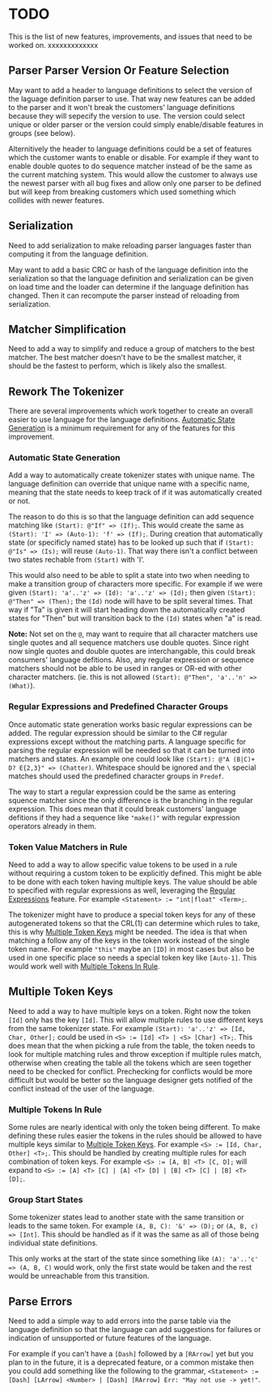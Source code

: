 ﻿# TODO

This is the list of new features, improvements, and issues that need to be worked on. xxxxxxxxxxxxx

## Parser Parser Version Or Feature Selection

May want to add a header to language definitions to select the version of the laguage definition
parser to use. That way new features can be added to the parser and it won't break the customers'
language definitions because they will sepecify the version to use. The version could select unique
or older parser or the version could simply enable/disable features in groups (see below).

Alternitively the header to language definitions could be a set of features which the customer wants
to enable or disable. For example if they want to enable double quotes to do sequence matcher instead
of be the same as the current matching system. This would allow the customer to always use the newest
parser with all bug fixes and allow only one parser to be defined but will keep from breaking
customers which used something which collides with newer features.

## Serialization

Need to add serialization to make reloading parser languages faster than computing it from the
language definition.

May want to add a basic CRC or hash of the language definition into the serialization so that the
language definition and serialization can be given on load time and the loader can determine if the
language definition has changed. Then it can recompute the parser instead of reloading from
serialization.

## Matcher Simplification

Need to add a way to simplify and reduce a group of matchers to the best matcher. The best matcher
doesn't have to be the smallest matcher, it should be the fastest to perform, which is likely also
the smallest.

## Rework The Tokenizer

There are several improvements which work together to create an overall easier to use language for
the language definitions. [Automatic State Generation](#automatic_state_generation) is a minimum
requirement for any of the features for this improvement.

### Automatic State Generation

Add a way to automatically create tokenizer states with unique name. The language definition can
override that unique name with a specific name, meaning that the state needs to keep track of if it
was automatically created or not.

The reason to do this is so that the language definition can add sequence matching like
`(Start): @"If" => (If);`. This would create the same as `(Start): 'I' => (Auto-1): 'f' => (If);`.
During creation that automatically state (or specificly named state) has to be looked up such that
if `(Start): @"Is" => (Is);` will reuse `(Auto-1)`. That way there isn't a conflict between two
states rechable from `(Start)` with 'I'.

This would also need to be able to split a state into two when needing to make a transition group of
characters more specific. For example if we were given `(Start): 'a'..'z' => (Id): 'a'..'z' => (Id);`
then given `(Start): @"Then" => (Then);` the `(Id)` node will have to be split several times. That
way if "Ta" is given it will start heading down the automatically created states for "Then" but will
transition back to the `(Id)` states when "a" is read.

**Note:** Not set on the `@`, may want to require that all character matchers use single quotes and
all sequence matchers use double quotes. Since right now single quotes and double quotes are
interchangable, this could break consumers' language defitions. Also, any regular expression or
sequence matchers should not be able to be used in ranges or OR-ed with other character matchers.
(ie. this is not allowed `(Start): @"Then", 'a'..'n' => (What)`).

### Regular Expressions and Predefined Character Groups

Once automatic state generation works basic regular expressions can be added. The regular expression
should be similar to the C# regular expressions except without the matching parts. A language
specific for parsing the regular expression will be needed so that it can be turned into matchers and
states. An example one could look like `(Start): @"A (B|C)+ D? E{2,3}" => (Chatter)`. Whitespace
should be ignored and  the `\` special matches should used the predefined character groups in
`Predef`.

The way to start a regular expression could be the same as entering squence matcher since the only
difference is the branching in the regular expression. This does mean that it could break customers'
language defitions if they had a sequence like `"make()"` with regular expression operators already
in them.

### Token Value Matchers in Rule

Need to add a way to allow specific value tokens to be used in a rule without requiring a custom
token to be explicitly defined. This might be able to be done with each token having multiple keys.
The value should be able to specified with regular expressions as well, leveraging the
[Regular Expressions](#regular_expressions_and_predefined_character_groups) feature. For example
`<Statement> := "int|float" <Term>;`. 

The tokenizer might have to produce a special token keys for any of these autogenerated tokens so
that the CRL(1) can determine which rules to take, this is why
[Multiple Token Keys](#multiple_token_keys) might be needed. The idea is that when matching a follow
any of the keys in the token work instead of the single token name. For example `"this"` maybe an
`[ID]` in most cases but also be used in one specific place so needs a special token key like
`[Auto-1]`. This would work well with [Multiple Tokens In Rule](#multiple_tokens_in_rule).

## Multiple Token Keys

Need to add a way to have multiple keys on a token. Right now the token `[Id]` only has the key
`[Id]`. This will allow multiple rules to use different keys from the same tokenizer state. For
example `(Start): 'a'..'z' => [Id, Char, Other];` could be used in `<S> := [Id] <T> | <S> [Char] <T>;`.
This does mean that the when picking a rule from the table, the token needs to look for multiple
matching rules and throw exception if multiple rules match, otherwise when creating the table all
the tokens which are seen together need to be checked for conflict. Prechecking for conflicts would
be more difficult but would be better so the language designer gets notified of the conflict instead
of the user of the language.

### Multiple Tokens In Rule

Some rules are nearly identical with only the token being different. To make defining these rules
easier the tokens in the rules should be allowed to have multiple keys similar to 
[Multiple Token Keys](#multiple_token_keys). For example `<S> := [Id, Char, Other] <T>;`.
This should be handled by creating multiple rules for each combination of token keys.
For example `<S> := [A, B] <T> [C, D];` will expand to
`<S> := [A] <T> [C] | [A] <T> [D] | [B] <T> [C] | [B] <T> [D];`.

### Group Start States

Some tokenizer states lead to another state with the same transition or leads to the same token.
For example `(A, B, C): '&' => (D);` or `(A, B, c) => [Int]`. This should be handled as if it was
the same as all of those being individual state definitions.

This only works at the start of the state since something like `(A): 'a'..'c' => (A, B, C)`
would work, only the first state would be taken and the rest would be unreachable from this
transition.

## Parse Errors

Need to add a simple way to add errors into the parse table via the language definition so that the
language can add suggestions for failures or indication of unsupported or future features of the
language.

For example if you can't have a `[Dash]` followed by a `[RArrow]` yet but you plan to in the future,
it is a deprecated feature, or a common mistake then you could add something like the following to
the grammar, `<Statement> := [Dash] [LArrow] <Number> | [Dash] [RArrow] Err: "May not use -> yet!"`.
